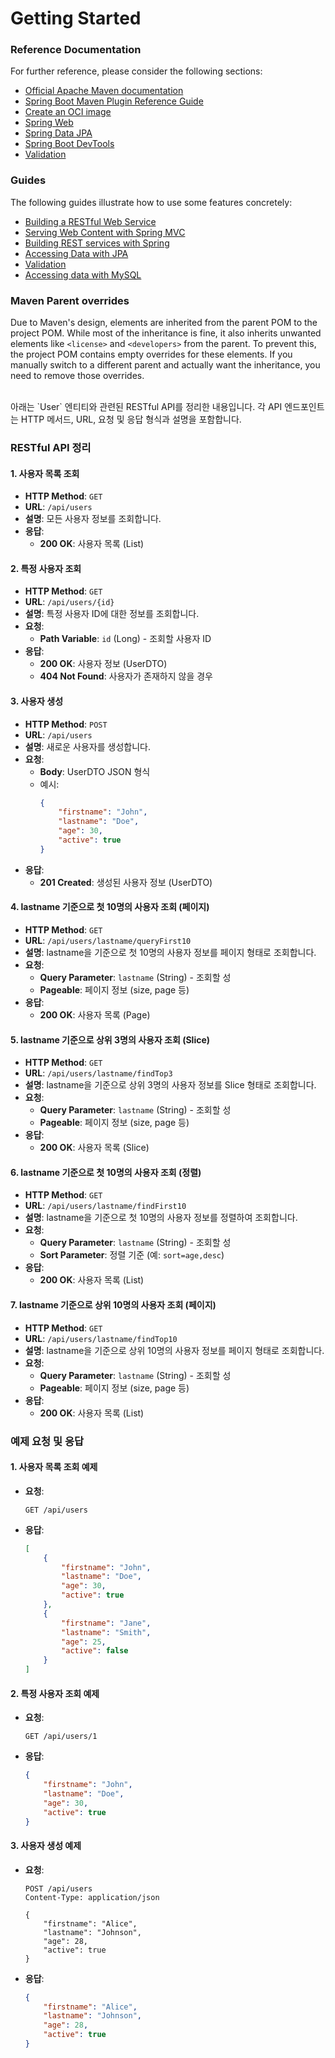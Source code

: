 # Getting Started

### Reference Documentation
For further reference, please consider the following sections:

* [Official Apache Maven documentation](https://maven.apache.org/guides/index.html)
* [Spring Boot Maven Plugin Reference Guide](https://docs.spring.io/spring-boot/3.3.4/maven-plugin)
* [Create an OCI image](https://docs.spring.io/spring-boot/3.3.4/maven-plugin/build-image.html)
* [Spring Web](https://docs.spring.io/spring-boot/docs/3.3.4/reference/htmlsingle/index.html#web)
* [Spring Data JPA](https://docs.spring.io/spring-boot/docs/3.3.4/reference/htmlsingle/index.html#data.sql.jpa-and-spring-data)
* [Spring Boot DevTools](https://docs.spring.io/spring-boot/docs/3.3.4/reference/htmlsingle/index.html#using.devtools)
* [Validation](https://docs.spring.io/spring-boot/docs/3.3.4/reference/htmlsingle/index.html#io.validation)

### Guides
The following guides illustrate how to use some features concretely:

* [Building a RESTful Web Service](https://spring.io/guides/gs/rest-service/)
* [Serving Web Content with Spring MVC](https://spring.io/guides/gs/serving-web-content/)
* [Building REST services with Spring](https://spring.io/guides/tutorials/rest/)
* [Accessing Data with JPA](https://spring.io/guides/gs/accessing-data-jpa/)
* [Validation](https://spring.io/guides/gs/validating-form-input/)
* [Accessing data with MySQL](https://spring.io/guides/gs/accessing-data-mysql/)

### Maven Parent overrides

Due to Maven's design, elements are inherited from the parent POM to the project POM.
While most of the inheritance is fine, it also inherits unwanted elements like `<license>` and `<developers>` from the parent.
To prevent this, the project POM contains empty overrides for these elements.
If you manually switch to a different parent and actually want the inheritance, you need to remove those overrides.

<br>
아래는 `User` 엔티티와 관련된 RESTful API를 정리한 내용입니다. 각 API 엔드포인트는 HTTP 메서드, URL, 요청 및 응답 형식과 설명을 포함합니다.

### RESTful API 정리

#### 1. 사용자 목록 조회
- **HTTP Method**: `GET`
- **URL**: `/api/users`
- **설명**: 모든 사용자 정보를 조회합니다.
- **응답**: 
  - **200 OK**: 사용자 목록 (List<UserDTO>)

#### 2. 특정 사용자 조회
- **HTTP Method**: `GET`
- **URL**: `/api/users/{id}`
- **설명**: 특정 사용자 ID에 대한 정보를 조회합니다.
- **요청**: 
  - **Path Variable**: `id` (Long) - 조회할 사용자 ID
- **응답**: 
  - **200 OK**: 사용자 정보 (UserDTO)
  - **404 Not Found**: 사용자가 존재하지 않을 경우

#### 3. 사용자 생성
- **HTTP Method**: `POST`
- **URL**: `/api/users`
- **설명**: 새로운 사용자를 생성합니다.
- **요청**: 
  - **Body**: UserDTO JSON 형식
  - 예시:
    ```json
    {
        "firstname": "John",
        "lastname": "Doe",
        "age": 30,
        "active": true
    }
    ```
- **응답**: 
  - **201 Created**: 생성된 사용자 정보 (UserDTO)

#### 4. lastname 기준으로 첫 10명의 사용자 조회 (페이지)
- **HTTP Method**: `GET`
- **URL**: `/api/users/lastname/queryFirst10`
- **설명**: lastname을 기준으로 첫 10명의 사용자 정보를 페이지 형태로 조회합니다.
- **요청**: 
  - **Query Parameter**: `lastname` (String) - 조회할 성
  - **Pageable**: 페이지 정보 (size, page 등)
- **응답**: 
  - **200 OK**: 사용자 목록 (Page<UserDTO>)

#### 5. lastname 기준으로 상위 3명의 사용자 조회 (Slice)
- **HTTP Method**: `GET`
- **URL**: `/api/users/lastname/findTop3`
- **설명**: lastname을 기준으로 상위 3명의 사용자 정보를 Slice 형태로 조회합니다.
- **요청**: 
  - **Query Parameter**: `lastname` (String) - 조회할 성
  - **Pageable**: 페이지 정보 (size, page 등)
- **응답**: 
  - **200 OK**: 사용자 목록 (Slice<UserDTO>)

#### 6. lastname 기준으로 첫 10명의 사용자 조회 (정렬)
- **HTTP Method**: `GET`
- **URL**: `/api/users/lastname/findFirst10`
- **설명**: lastname을 기준으로 첫 10명의 사용자 정보를 정렬하여 조회합니다.
- **요청**: 
  - **Query Parameter**: `lastname` (String) - 조회할 성
  - **Sort Parameter**: 정렬 기준 (예: `sort=age,desc`)
- **응답**: 
  - **200 OK**: 사용자 목록 (List<UserDTO>)

#### 7. lastname 기준으로 상위 10명의 사용자 조회 (페이지)
- **HTTP Method**: `GET`
- **URL**: `/api/users/lastname/findTop10`
- **설명**: lastname을 기준으로 상위 10명의 사용자 정보를 페이지 형태로 조회합니다.
- **요청**: 
  - **Query Parameter**: `lastname` (String) - 조회할 성
  - **Pageable**: 페이지 정보 (size, page 등)
- **응답**: 
  - **200 OK**: 사용자 목록 (List<UserDTO>)

### 예제 요청 및 응답

#### 1. 사용자 목록 조회 예제

- **요청**: 
  ```http
  GET /api/users
  ```

- **응답**:
  ```json
  [
      {
          "firstname": "John",
          "lastname": "Doe",
          "age": 30,
          "active": true
      },
      {
          "firstname": "Jane",
          "lastname": "Smith",
          "age": 25,
          "active": false
      }
  ]
  ```

#### 2. 특정 사용자 조회 예제

- **요청**: 
  ```http
  GET /api/users/1
  ```

- **응답**:
  ```json
  {
      "firstname": "John",
      "lastname": "Doe",
      "age": 30,
      "active": true
  }
  ```

#### 3. 사용자 생성 예제

- **요청**: 
  ```http
  POST /api/users
  Content-Type: application/json

  {
      "firstname": "Alice",
      "lastname": "Johnson",
      "age": 28,
      "active": true
  }
  ```

- **응답**:
  ```json
  {
      "firstname": "Alice",
      "lastname": "Johnson",
      "age": 28,
      "active": true
  }
  ```



